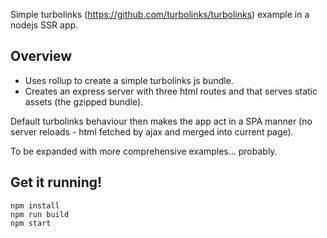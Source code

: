 Simple turbolinks (https://github.com/turbolinks/turbolinks) example in a nodejs SSR app.

Overview
---

- Uses rollup to create a simple turbolinks js bundle.
- Creates an express server with three html routes and that serves static assets (the gzipped bundle).

Default turbolinks behaviour then makes the app act in a SPA manner (no server reloads - html fetched by ajax and merged into current page). 

To be expanded with more comprehensive examples... probably.

Get it running!
---

```
npm install
npm run build
npm start
```
